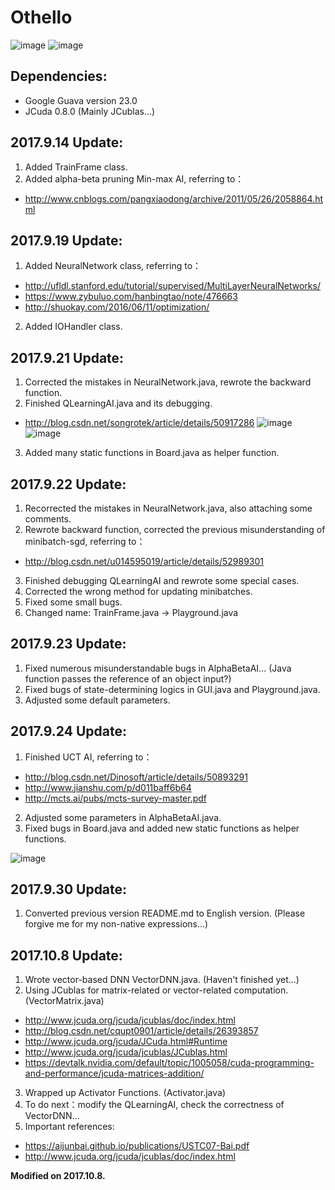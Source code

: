 # Othello

![image](https://github.com/qiaofengmarco/JavaOthello/raw/master/d1.png)
![image](https://github.com/qiaofengmarco/JavaOthello/raw/master/d2.png)

## Dependencies: 
 + Google Guava version 23.0
 + JCuda 0.8.0 (Mainly JCublas...)

## 2017.9.14 Update:
 1. Added TrainFrame class.
 2. Added alpha-beta pruning Min-max AI, referring to：
 + http://www.cnblogs.com/pangxiaodong/archive/2011/05/26/2058864.html

## 2017.9.19 Update:
 1. Added NeuralNetwork class, referring to：
 + http://ufldl.stanford.edu/tutorial/supervised/MultiLayerNeuralNetworks/
 + https://www.zybuluo.com/hanbingtao/note/476663
 + http://shuokay.com/2016/06/11/optimization/ 
 2. Added IOHandler class.

## 2017.9.21 Update:
 1. Corrected the mistakes in NeuralNetwork.java, rewrote the backward function.
 2. Finished QLearningAI.java and its debugging.
 + http://blog.csdn.net/songrotek/article/details/50917286
 ![image](https://github.com/qiaofengmarco/JavaOthello/raw/master/d3.png)
 ![image](https://github.com/qiaofengmarco/JavaOthello/raw/master/d4.png)
 3. Added many static functions in Board.java as helper function.

## 2017.9.22 Update:
 1. Recorrected the mistakes in NeuralNetwork.java, also attaching some comments.
 2. Rewrote backward function, corrected the previous misunderstanding of minibatch-sgd, referring to：
 + http://blog.csdn.net/u014595019/article/details/52989301
 3. Finished debugging QLearningAI and rewrote some special cases.
 4. Corrected the wrong method for updating minibatches.
 5. Fixed some small bugs.
 6. Changed name: TrainFrame.java -> Playground.java

## 2017.9.23 Update:
 1. Fixed numerous misunderstandable bugs in AlphaBetaAI... (Java function passes the reference of an object input?)
 2. Fixed bugs of state-determining logics in GUI.java and Playground.java.
 3. Adjusted some default parameters.

## 2017.9.24 Update:
 1. Finished UCT AI, referring to：
 + http://blog.csdn.net/Dinosoft/article/details/50893291
 + http://www.jianshu.com/p/d011baff6b64
 + http://mcts.ai/pubs/mcts-survey-master.pdf
 2. Adjusted some parameters in AlphaBetaAI.java.
 3. Fixed bugs in Board.java and added new static functions as helper functions.
 
 ![image](https://github.com/qiaofengmarco/JavaOthello/raw/master/d5.png)
 
## 2017.9.30 Update:
 1. Converted previous version README.md to English version. (Please forgive me for my non-native expressions...)
 
## 2017.10.8 Update:
 1. Wrote vector-based DNN VectorDNN.java. (Haven't finished yet...)
 2. Using JCublas for matrix-related or vector-related computation. (VectorMatrix.java)
 + http://www.jcuda.org/jcuda/jcublas/doc/index.html
 + http://blog.csdn.net/cqupt0901/article/details/26393857
 + http://www.jcuda.org/jcuda/JCuda.html#Runtime
 + http://www.jcuda.org/jcuda/jcublas/JCublas.html
 + https://devtalk.nvidia.com/default/topic/1005058/cuda-programming-and-performance/jcuda-matrices-addition/
 3. Wrapped up Activator Functions. (Activator.java)
 4. To do next：modify the QLearningAI, check the correctness of VectorDNN...
 5. Important references:
 + https://aijunbai.github.io/publications/USTC07-Bai.pdf
 + http://www.jcuda.org/jcuda/jcublas/doc/index.html

**Modified on 2017.10.8.**
